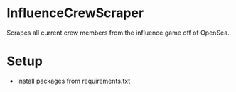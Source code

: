# InfluenceCrewScraper
 
Scrapes all current crew members from the influence game off of OpenSea.

# Setup
- Install packages from requirements.txt
